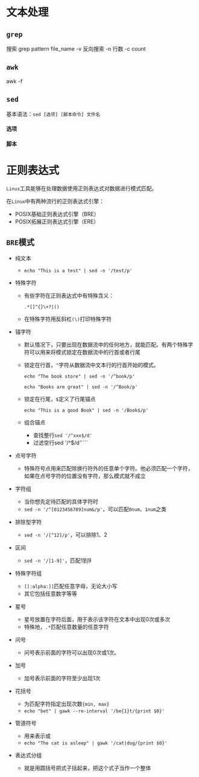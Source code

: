 # 文本处理

## `grep`

搜索
grep pattern file_name
-v 反向搜索
-n 行数
-c count

## `awk`

awk -f

## `sed`

基本语法：`sed [选项] [脚本命令] 文件名`

#### 选项  



#### 脚本



# 正则表达式

`Linux`工具能够在处理数据使用正则表达式对数据进行模式匹配。

在`Linux`中有两种流行的正则表达式引擎：

- POSIX基础正则表达式引擎（BRE）
- POSIX拓展正则表达式引擎（ERE）

## `BRE`模式

- 纯文本

  - `echo "This is a test" | sed -n '/test/p'`

- 特殊字符

  - 有些字符在正则表达式中有特殊含义：

    `.*[]^{}\+?|()`

  - 在特殊字符用反斜杠`(\)`打印特殊字符

- 锚字符

  - 默认情况下，只要出现在数据流中的任何地方，就能匹配。有两个特殊字符可以用来将模式锁定在数据流中的行首或者行尾

  - 锁定在行首，`^`字符从数据流中文本行的行首开始的模式。

    `echo "The book store" | sed -n '/^book/p'`

    `echo "Books are great" | sed -n '/^Book/p'`

  - 锁定在行尾，`$`定义了行尾锚点

    `echo "This is a good Book" | sed -n '/Book$/p'`
    
  - 组合锚点

    - 查找整行`sed '/^xxx$/d'`
    - 过滤空行sed '/^$/d'````
  
- 点号字符

  - 特殊符号点用来匹配除换行符外的任意单个字符。他必须匹配一个字符，如果在点号字符的位置没有字符，那么模式就不成立

- 字符组

  - 当你想先定待匹配的具体字符时
  - `sed -n '/^[0123456789]num&/p'`，可以匹配`0num`、`1num`之类

- 排除型字符

  - `sed -n '/[^12]/p'`，可以排除1、2

- 区间

  - `sed -n '/[1-9]'`，匹配1到9

- 特殊字符组

  - `[[:alpha:]]`匹配任意字母，无论大小写
  - 其它包括任意数字等等

- 星号

  - 星号放置在字符后面，用于表示该字符在文本中出现0次或多次
  - 特殊地，`.*`匹配任意数量的任意字符

- 问号

  - 问号表示前面的字符可以出现0次或1次。

- 加号

  - 加号表示前面的字符至少出现1次

- 花括号

  - 为匹配字符指定出现次数`{min, max}`
  - `echo "bet" | gawk --re-interval '/be{1}t/{print $0}'`

- 管道符号

  - 用来表示或
  -  `echo "The cat is asleep" | gawk '/cat|dog/{print $0}'`

- 表达式分组

  - 就是用圆括号把式子括起来，把这个式子当作一个整体


​    

​    

​    



​    

​    

​    

​    

​    

​    

​    

​    

